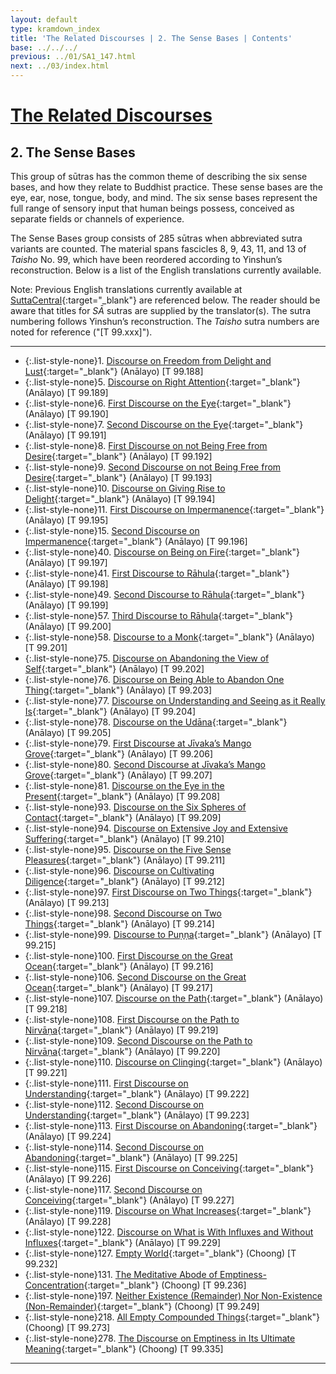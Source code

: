 ```yaml
---
layout: default
type: kramdown_index
title: 'The Related Discourses | 2. The Sense Bases | Contents'
base: ../../../
previous: ../01/SA1_147.html
next: ../03/index.html
---
```


# [The Related Discourses](../index.html)
## 2. The Sense Bases

This group of sūtras has the common theme of describing the six sense bases, and how they relate to Buddhist practice. These sense bases are the eye, ear, nose, tongue, body, and mind. The six sense bases represent the full range of sensory input that human beings possess, conceived as separate fields or channels of experience.

The Sense Bases group consists of 285 sūtras when abbreviated sutra variants are counted. The material spans fascicles 8, 9, 43, 11, and 13 of *Taisho* No. 99, which have been reordered according to Yinshun’s reconstruction. Below is a list of the English translations currently available.

Note: Previous English translations currently available at [SuttaCentral](https://suttacentral.net){:target="_blank"} are referenced below. The reader should be aware that titles for *SĀ* sutras are supplied by the translator(s). The sutra numbering follows Yinshun’s reconstruction. The *Taisho* sutra numbers are noted for reference ("[T 99.xxx]").

---

* {:.list-style-none}1\. [Discourse on Freedom from Delight and Lust](https://suttacentral.net/sa188/en/analayo){:target="_blank"} (Anālayo) [T 99.188]
        <!--
        2. Freedom from Delight and Lust (2) [T 99.188]
        3. Freedom from Delight and Lust (3) [T 99.188]
        4. Freedom from Delight and Lust (4) [T 99.188]
        -->
* {:.list-style-none}5\.  [Discourse on Right Attention](https://suttacentral.net/sa189/en/analayo){:target="_blank"} (Anālayo) [T 99.189]
* {:.list-style-none}6\. [First Discourse on the Eye](https://suttacentral.net/sa190/en/analayo){:target="_blank"} (Anālayo) [T 99.190]
* {:.list-style-none}7\. [Second Discourse on the Eye](https://suttacentral.net/sa191/en/analayo){:target="_blank"} (Anālayo) [T 99.191]
* {:.list-style-none}8\. [First Discourse on not Being Free from Desire](https://suttacentral.net/sa192/en/analayo){:target="_blank"} (Anālayo) [T 99.192]
* {:.list-style-none}9\. [Second Discourse on not Being Free from Desire](https://suttacentral.net/sa193/en/analayo){:target="_blank"} (Anālayo) [T 99.193]
* {:.list-style-none}10\. [Discourse on Giving Rise to Delight](https://suttacentral.net/sa194/en/analayo){:target="_blank"} (Anālayo) [T 99.194]
* {:.list-style-none}11\. [First Discourse on Impermanence](https://suttacentral.net/sa195/en/analayo){:target="_blank"} (Anālayo) [T 99.195]
      <!--
      12. Painful [T 99.195]
      13. Empty [T 99.195]
      14. Not Self [T 99.195]
      -->
* {:.list-style-none}15\. [Second Discourse on Impermanence](https://suttacentral.net/sa196/en/analayo){:target="_blank"} (Anālayo) [T 99.196]
      <!--
        16. Impermanence (2) [T 99.196]
        17. Impermanence (3) [T 99.196]
        18. Impermanence (4) [T 99.196]
        19. Impermanence (5) [T 99.196]
        20. Impermanence (6) [T 99.196]
        21. Impermanence (7) [T 99.196]
        22. Impermanence (8) [T 99.196]
        23. Impermanence (9) [T 99.196]
        24. Impermanence (10) [T 99.196]
        25. Impermanence (11) [T 99.196]
        26. Impermanence (12) [T 99.196]
        27. Impermanence (13) [T 99.196]
        28. Impermanence (14) [T 99.196]
        29. Impermanence (15) [T 99.196]
        30. Impermanence (16) [T 99.196]
        31. Impermanence (17) [T 99.196]
        32. Impermanence (18) [T 99.196]
        33. Impermanence (19) [T 99.196]
        34. Impermanence (20) [T 99.196]
        35. Impermanence (21) [T 99.196]
        36. Impermanence (22) [T 99.196]
        37. Impermanence (23) [T 99.196]
        38. Impermanence (24) [T 99.196]
        39. Impermanence (25) [T 99.196]
        -->
* {:.list-style-none}40\. [Discourse on Being on Fire](https://suttacentral.net/sa197/en/analayo){:target="_blank"} (Anālayo) [T 99.197]
* {:.list-style-none}41\. [First Discourse to Rāhula](https://suttacentral.net/sa198/en/analayo){:target="_blank"} (Anālayo) [T 99.198]
      <!--
          42. Outer Sense Bases [T 99.198]
          43. Sensory Consciousness [T 99.198]
          44. Sensory Contact [T 99.198]
          45. Contact That Creates Acquisition [T 99.198]
          46. Contact that Creates Perception [T 99.198]
          47. Contact That Creates Intention [T 99.198]
          48. Contact That Creates Craving [T 99.198]
      -->
* {:.list-style-none}49\. [Second Discourse to Rāhula](https://suttacentral.net/sa199/en/analayo){:target="_blank"} (Anālayo) [T 99.199]
      <!--
          50. Rāhula (2) [T 99.199]
          51. Rāhula (3) [T 99.199]
          52. Rāhula (4) [T 99.199]
          53. Rāhula (5) [T 99.199]
          54. Rāhula (6) [T 99.199]
          55. Rāhula (7) [T 99.199]
          56. Rāhula (8) [T 99.199]
      -->
* {:.list-style-none}57\. [Third Discourse to Rāhula](https://suttacentral.net/sa200/en/analayo){:target="_blank"} (Anālayo) [T 99.200]
* {:.list-style-none}58\. [Discourse to a Monk](https://suttacentral.net/sa201/en/analayo){:target="_blank"} (Anālayo) [T 99.201]
      <!--
          59. A Monk (2) [T 99.201]
          60. A Monk (3) [T 99.201]
          61. A Monk (4) [T 99.201]
          62. A Monk (5) [T 99.201]
          63. A Monk (6) [T 99.201]
          64. A Monk (7) [T 99.201]
          65. A Monk (8) [T 99.201]
          66. A Monk (9) [T 99.201]
          67. A Monk (10) [T 99.201]
          68. A Monk (11) [T 99.201]
          69. A Monk (12) [T 99.201]
          70. A Monk (13) [T 99.201]
          71. A Monk (14) [T 99.201]
          72. A Monk (15) [T 99.201]
          73. A Monk (16) [T 99.201]
          74. A Monk (17) [T 99.201]
      -->
* {:.list-style-none}75\. [Discourse on Abandoning the View of Self](https://suttacentral.net/sa202/en/analayo){:target="_blank"} (Anālayo) [T 99.202]
* {:.list-style-none}76\. [Discourse on Being Able to Abandon One Thing](https://suttacentral.net/sa203/en/analayo){:target="_blank"} (Anālayo) [T 99.203]
* {:.list-style-none}77\. [Discourse on Understanding and Seeing as it Really Is](https://suttacentral.net/sa204/en/analayo){:target="_blank"} (Anālayo) [T 99.204]
* {:.list-style-none}78\. [Discourse on the Udāna](https://suttacentral.net/sa205/en/analayo){:target="_blank"} (Anālayo) [T 99.205]
* {:.list-style-none}79\. [First Discourse at Jīvaka’s Mango Grove](https://suttacentral.net/sa206/en/analayo){:target="_blank"} (Anālayo) [T 99.206]
* {:.list-style-none}80\. [Second Discourse at Jīvaka’s Mango Grove](https://suttacentral.net/sa207/en/analayo){:target="_blank"} (Anālayo) [T 99.207]
* {:.list-style-none}81\. [Discourse on the Eye in the Present](https://suttacentral.net/sa208/en/analayo){:target="_blank"} (Anālayo) [T 99.208]
      <!--
          82. Eye in the Present (2) [T 99.208]
          83. Eye in the Present (3) [T 99.208]
          84. Eye in the Present (4) [T 99.208]
          85. Eye in the Present (5) [T 99.208]
          86. Eye in the Present (6) [T 99.208]
          87. Eye in the Present (7) [T 99.208]
          88. Eye in the Present (8) [T 99.208]
          89. Eye in the Present (9) [T 99.208]
          90. Eye in the Present (10) [T 99.208]
          91. Eye in the Present (11) [T 99.208]
          92. Eye in the Present (12) [T 99.208]
      -->
* {:.list-style-none}93\. [Discourse on the Six Spheres of Contact](https://suttacentral.net/sa209/en/analayo){:target="_blank"} (Anālayo) [T 99.209]
* {:.list-style-none}94\. [Discourse on Extensive Joy and Extensive Suffering](https://suttacentral.net/sa210/en/analayo){:target="_blank"} (Anālayo) [T 99.210]
* {:.list-style-none}95\. [Discourse on the Five Sense Pleasures](https://suttacentral.net/sa211/en/analayo){:target="_blank"} (Anālayo) [T 99.211]
* {:.list-style-none}96\. [Discourse on Cultivating Diligence](https://suttacentral.net/sa212/en/analayo){:target="_blank"} (Anālayo) [T 99.212]
* {:.list-style-none}97\. [First Discourse on Two Things](https://suttacentral.net/sa213/en/analayo){:target="_blank"} (Anālayo) [T 99.213]
* {:.list-style-none}98\. [Second Discourse on Two Things](https://suttacentral.net/sa214/en/analayo){:target="_blank"} (Anālayo) [T 99.214]
* {:.list-style-none}99\. [Discourse to Puṇṇa](https://suttacentral.net/sa215/en/analayo){:target="_blank"} (Anālayo) [T 99.215]
* {:.list-style-none}100\. [First Discourse on the Great Ocean](https://suttacentral.net/sa216/en/analayo){:target="_blank"} (Anālayo) [T 99.216]
      <!--
          101. The Great Ocean (2) [T 99.216]
          102. The Great Ocean (3) [T 99.216]
          103. The Great Ocean (4) [T 99.216]
          104. The Great Ocean (5) [T 99.216]
          105. The Great Ocean (6) [T 99.216]
      -->
* {:.list-style-none}106\. [Second Discourse on the Great Ocean](https://suttacentral.net/sa217/en/analayo){:target="_blank"} (Anālayo) [T 99.217]
* {:.list-style-none}107\. [Discourse on the Path](https://suttacentral.net/sa218/en/analayo){:target="_blank"} (Anālayo) [T 99.218]
* {:.list-style-none}108\. [First Discourse on the Path to Nirvāṇa](https://suttacentral.net/sa219/en/analayo){:target="_blank"} (Anālayo) [T 99.219]
* {:.list-style-none}109\. [Second Discourse on the Path to Nirvāṇa](https://suttacentral.net/sa220/en/analayo){:target="_blank"} (Anālayo) [T 99.220]
* {:.list-style-none}110\. [Discourse on Clinging](https://suttacentral.net/sa221/en/analayo){:target="_blank"} (Anālayo) [T 99.221]
* {:.list-style-none}111\. [First Discourse on Understanding](https://suttacentral.net/sa222/en/analayo){:target="_blank"} (Anālayo) [T 99.222]
* {:.list-style-none}112\. [Second Discourse on Understanding](https://suttacentral.net/sa223/en/analayo){:target="_blank"} (Anālayo) [T 99.223]
* {:.list-style-none}113\. [First Discourse on Abandoning](https://suttacentral.net/sa224/en/analayo){:target="_blank"} (Anālayo) [T 99.224]
* {:.list-style-none}114\. [Second Discourse on Abandoning](https://suttacentral.net/sa225/en/analayo){:target="_blank"} (Anālayo) [T 99.225]
* {:.list-style-none}115\. [First Discourse on Conceiving](https://suttacentral.net/sa226/en/analayo){:target="_blank"} (Anālayo) [T 99.226]
      <!--
          116. Conceiving (2) [T 99.226]
      -->
* {:.list-style-none}117\. [Second Discourse on Conceiving](https://suttacentral.net/sa227/en/analayo){:target="_blank"} (Anālayo) [T 99.227]
      <!--
          118. Conceiving (2) [T 99.227]
      -->
* {:.list-style-none}119\. [Discourse on What Increases](https://suttacentral.net/sa228/en/analayo){:target="_blank"} (Anālayo) [T 99.228]
      <!--
          120. What Increases (2) [T 99.228]
          121. What Increases (3) [T 99.228]
      -->
* {:.list-style-none}122\. [Discourse on What is With Influxes and Without Influxes](https://suttacentral.net/sa229/en/analayo){:target="_blank"} (Anālayo) [T 99.229]
      <!--
          123. Samṛddhi [T 99.230]
          124. Samṛddhi (2) [T 99.230]
          125. Samṛddhi (3) [T 99.230]
          126. Samṛddhi [T 99.231]
      -->
* {:.list-style-none}127\. [Empty World](https://suttacentral.net/sa232/en/choong){:target="_blank"} (Choong) [T 99.232]
      <!--
          128. The World [T 99.233]
          129. The Limit of the World [T 99.234]
          130. Staying Near [T 99.235]
      -->
* {:.list-style-none}131\. [The Meditative Abode of Emptiness-Concentration](https://suttacentral.net/sa236/en/choong){:target="_blank"} (Choong) [T 99.236]
      <!--
          132. Vaiśālī [T 99.237]
          133. Vaiśālī (2) [T 99.237]
          134. Vaiśālī (3) [T 99.237]
          135. Cause [T 99.238]
          136. Bondage [T 99.239]
          137. Grasping [T 99.240]
          138. Burning [T 99.241]
          139. Knowing [T 99.242]
          140. Knowing (2) [T 99.242]
          141. Knowing (3) [T 99.242]
          142. Knowing (4) [T 99.242]
          143. Knowing (5) [T 99.242]
          144. Knowing (6) [T 99.242]
          145. Knowing (7) [T 99.242]
          146. Knowing (8) [T 99.242]
          147. Knowing (9) [T 99.242]
          148. Knowing (10) [T 99.242]
          149. Knowing (11) [T 99.242]
          150. Knowing (12) [T 99.242]
          151. Knowing (13) [T 99.242]
          152. Knowing (14) [T 99.242]
          153. Knowing (15) [T 99.242]
          154. Knowing (16) [T 99.242]
          155. Knowing (17) [T 99.242]
          156. Knowing (18) [T 99.242]
          157. Knowing (19) [T 99.242]
          158. Knowing (20) [T 99.242]
          159. Knowing (21) [T 99.242]
          160. Knowing (22) [T 99.242]
          161. Knowing (23) [T 99.242]
          162. Knowing (24) [T 99.242]
          163. Savoring [T 99.243]
          164. Savoring (2) [T 99.243]
          165. Savoring (3) [T 99.243]
          166. Savoring (4) [T 99.243]
          167. Savoring (5) [T 99.243]
          168. Savoring (6) [T 99.243]
          169. Savoring (7) [T 99.243]
          170. Savoring (8) [T 99.243]
          171. Savoring (9) [T 99.243]
          172. Savoring (10) [T 99.243]
          173. Savoring (11) [T 99.243]
          174. Savoring (12) [T 99.243]
          175. Savoring (13) [T 99.243]
          176. Savoring (14) [T 99.243]
          177. Mara's Snare [T 99.244]
          178. Mara's Snare (2) [T 99.244]
          179. Fours [T 99.245]
          180. Seven Years [T 99.246]
          181. Mara [T 99.247]
          182. Mara (2)[T 99.247]
          183. Mara (3)[T 99.247]
          184. Mara (4)[T 99.247]
          185. Mara (5)[T 99.247]
          186. Mara (6)[T 99.247]
          187. Mara (7)[T 99.247]
          188. Mara (8)[T 99.247]
          189. Mara (9)[T 99.247]
          190. Mara (10)[T 99.247]
          191. Mara (11)[T 99.247]
          192. Mara (12)[T 99.247]
          193. Mara (13)[T 99.247]
          194. Mara (14)[T 99.247]
          195. Mara (15)[T 99.247]
          196. Cunda [T 99.248]
      -->
* {:.list-style-none}197\. [Neither Existence (Remainder) Nor Non-Existence (Non-Remainder)](https://suttacentral.net/sa249/en/choong){:target="_blank"} (Choong) [T 99.249]
      <!--
          198. Kauṣṭhila [T 99.250]
          199. Kauṣṭhila (2) [T 99.251]
          200. [Upasena] [T 99.252]
          201. Viṣṇu and Kātyāyana [T 99.253]
          202. Śroṇakoṭīviṃśa [T 99.254]
          203. Lohitya [T 99.255]
          204. [(Pip)palāyāna] [T 99.1164]
          205. Piṇḍola [T 99.1165]
          206. The Hand and Foot Parable [T 99.1166]
          207. The Tortoise [T 99.1167]
          208. Malted Barley [T 99.1168]
          209. The Lute [T 99.1169]
          210. Sores and Scabies [T 99.1170]
          211. Six Types of Sentient Beings [T 99.1171]
          212. The Viper [T 99.1172]
          213. Suffering [T 99.1173]
          214. The Tree [T 99.1174]
          215. A Tethered Animal [T 99.1175]
          216. Contamination [T 99.1176]
          217. River of Ash[T 99.1177]
      -->
* {:.list-style-none}218\. [All Empty Compounded Things](https://suttacentral.net/sa273/en/choong){:target="_blank"} (Choong) [T 99.273]
      <!--
          219. Abandoning [T 99.274]
          220. Nanda [T 99.275]
          221. Nanda Teaches Dharma [T 99.276]
          222. What's Vinaya and Not Vinaya [T 99.277]
          223. Retreat and Non-Retreat [T 99.278]
          224. Discipline [T 99.279]
          225. [Vinda] City[T 99.280]
          226. Matted Hair and Maudgalyāyana [T 99.281]
          227. Cultivation of Faculties [T 99.282]
          228. Six and Six [T 99.304]
          229. The Six Inner Sense Bases[T 99.305]
          230. Person [T 99.306]
          231. Vision [T 99.307]
          232. Not Attached to Defilement [T 99.308]
          233. Migajala [T 99.309]
          234. Migajala (2) [T 99.310]
          235. Pūrṇa [T 99.311]
          236. Māluṅkyaputta [T 99.312]
          237. Sutra Dharma [T 99.313]
          238. Ending Desire [T 99.314]
          239. Born of the Eye [T 99.315]
          240. The Eye Is Permanent [T 99.316]
          241. The Eye Is Pleasant[T 99.317]
          242. The Eye Is Self [T 99.318]
          243. Form Is Permanent [T 99.318]
          244. Form Is Pleasant [T 99.318]
          245. Form Is Self [T 99.318]
          246. Jānussoṇī All [T 99.319]
          247. Jānussoṇī All Existences [T 99.320]
          248. Jānussoṇī All Things [T 99.321]
          249. A Monk All [T 99.321]
          250. A Monk All Existences [T 99.321]
          251. A Monk All Things [T 99.321]
          252. Ananda All [T 99.321]
          253. Ananda All Existences [T 99.321]
          254. Ananda All Things [T 99.321]
          255. Bhagavān All [T 99.321]
          256. Bhagavān All Existences [T 99.321]
          257. Bhagavān All Things [T 99.321]
          258. Eye Is an Inner Sense Base [T 99.322]
          259. Six Inner Sense Bases [T 99.323]
          260. Six Outer Sense Bases [T 99.324]
          261. Body of Six Consciousnesses [T 99.325]
          262. Body of Six Contacts [T 99.326]
          263. Body of Six Acquisitions [T 99.327]
          264. Body of Six Perceptions[T 99.328]
          265. Body of Six Intentions[T 99.329]
          266. Body of Six Cravings[T 99.330]
          267. Six Reflections [T 99.331]
          268. Six Obscurations [T 99.332]
          269. The Past [T 99.333]
          270. The Past (2) [T 99.333]
          271. The Past (3) [T 99.333]
          272. The Past (4) [T 99.333]
          273. The Past (5) [T 99.333]
          274. The Past (6) [T 99.333]
          275. The Past (7) [T 99.333]
          276. The Past (8) [T 99.333]
          277. Having Bondage [T 99.334]
      -->
* {:.list-style-none}278\. [The Discourse on Emptiness in Its Ultimate Meaning](https://suttacentral.net/sa335/en/choong){:target="_blank"} (Choong) [T 99.335]
      <!--
          279. Six Acts of Delight [T 99.336]
          280. Six Acts of Sorrow [T 99.337]
          281. Six Acts of Equanimity [T 99.338]
          282. Six Permanent Acts [T 99.339]
          283. Six Permanent Acts (2) [T 99.340]
          284. Six Permanent Acts (3) [T 99.341]
          285. Six Permanent Acts (4) [T 99.342]
      -->

---
